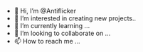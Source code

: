 - 👋 Hi, I’m @Antiflicker
- 👀 I’m interested in creating new projects..
- 🌱 I’m currently learning ...
- 💞️ I’m looking to collaborate on ...
- 📫 How to reach me ...

<!---
Antiflicker/Antiflicker is a ✨ special ✨ repository because its `README.md` (this file) appears on your GitHub profile.
You can click the Preview link to take a look at your changes.
--->
